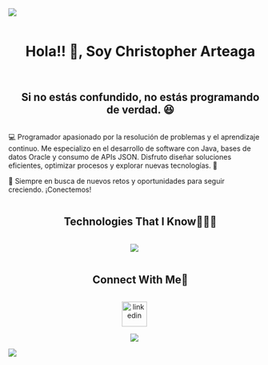 
<!--horizontal divider(gradiant)-->
<img src="https://user-images.githubusercontent.com/73097560/115834477-dbab4500-a447-11eb-908a-139a6edaec5c.gif">

<!--h1 without bottom border-->
<div id="user-content-toc">
  <ul align="center">
    <summary><h1 style="display: inline-block">Hola!! 👋, Soy Christopher Arteaga </h1></summary>
  </ul>
</div>


<!--- snake -->
<!--h2 without bottom border-->
<div id="user-content-toc">
  <ul align="center">
    <summary><h2 style="display: inline-block">Si no estás confundido, no estás programando de verdad. 😆</h2></summary>
  </ul>
</div>


<!--Intro start-->
💻 Programador apasionado por la resolución de problemas y el aprendizaje continuo. 
Me especializo en el desarrollo de software con Java, bases de datos Oracle y consumo de APIs JSON. 
Disfruto diseñar soluciones eficientes, optimizar procesos y explorar nuevas tecnologías. 🚀

📌 Siempre en busca de nuevos retos y oportunidades para seguir creciendo. ¡Conectemos!

<!--Intro end-->



</p>        
<!--- stats (end) -->


<!--h1 without bottom border-->
<div id="user-content-toc">
  <ul align="center">
    <summary><h2 style="display: inline-block">Technologies That I Know👨🏻‍💻</h2></summary>
  </ul>
</div>
<!--tech stack icons-->
<p align="center">
  <a href="https://skillicons.dev">
    <img src="https://skillicons.dev/icons?i=git,cpp,c,cs,css,discord,docker,postgres,express,github,html,java,js,angular,linux,materialui,nginx,mysql,postman,py,ts,vscode,jquery,&perline=14" />
  </a>
</p>


<!-- Connect with me -->
<!--h2 without bottom border-->
<div id="user-content-toc">
  <ul align="center">
    <summary><h2 style="display: inline-block">Connect With Me🤝</h2></summary>
  </ul>
</div>

<!--icons and links-->
<p align="center">
<a href="https://www.linkedin.com/in/christopher-arteaga-reyes-173487222/" target="blank"><img align="center" src="https://user-images.githubusercontent.com/88904952/234979284-68c11d7f-1acc-4f0c-ac78-044e1037d7b0.png" alt="linkedin" height="50" width="50" /></a>  
</p>


<!--profile visit count-->
<div align="center">
  
[![](https://visitcount.itsvg.in/api?id=1010nishant&icon=3&color=6)](https://visitcount.itsvg.in)
  
</div>


<!--horizontal divider(gradiant)-->
<img src="https://user-images.githubusercontent.com/73097560/115834477-dbab4500-a447-11eb-908a-139a6edaec5c.gif">


